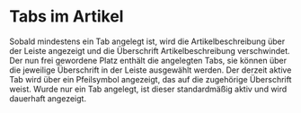 # Tabs im Artikel 

Sobald mindestens ein Tab angelegt ist, wird die Artikelbeschreibung über der Leiste angezeigt und die Überschrift Artikelbeschreibung verschwindet. Der nun frei gewordene Platz enthält die angelegten Tabs, sie können über die jeweilige Überschrift in der Leiste ausgewählt werden. Der derzeit aktive Tab wird über ein Pfeilsymbol angezeigt, das auf die zugehörige Überschrift weist. Wurde nur ein Tab angelegt, ist dieser standardmäßig aktiv und wird dauerhaft angezeigt.



